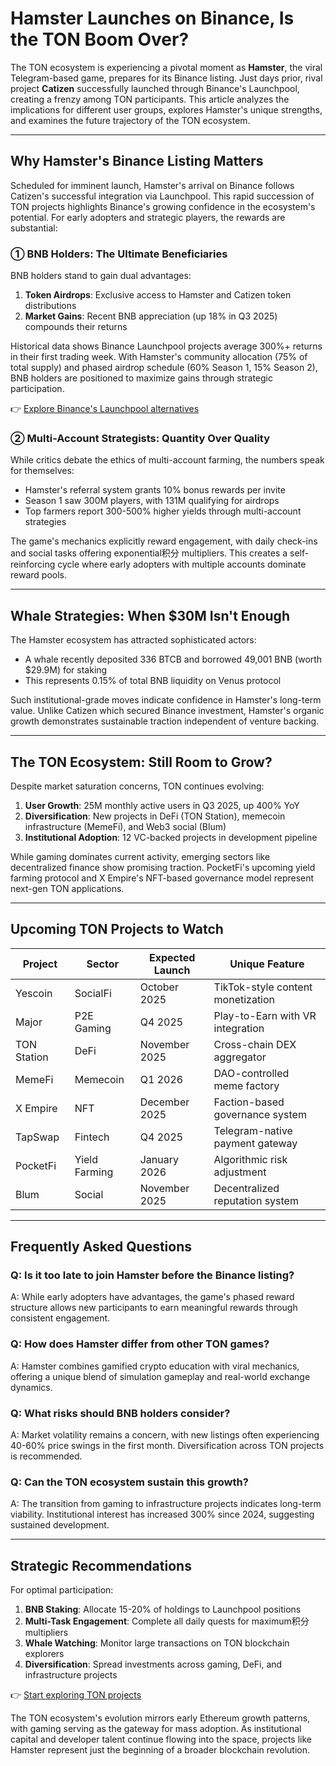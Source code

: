 # Hamster Launches on Binance, Is the TON Boom Over?

The TON ecosystem is experiencing a pivotal moment as **Hamster**, the viral Telegram-based game, prepares for its Binance listing. Just days prior, rival project **Catizen** successfully launched through Binance's Launchpool, creating a frenzy among TON participants. This article analyzes the implications for different user groups, explores Hamster's unique strengths, and examines the future trajectory of the TON ecosystem.

---

## Why Hamster's Binance Listing Matters

Scheduled for imminent launch, Hamster's arrival on Binance follows Catizen's successful integration via Launchpool. This rapid succession of TON projects highlights Binance's growing confidence in the ecosystem's potential. For early adopters and strategic players, the rewards are substantial:

### ① BNB Holders: The Ultimate Beneficiaries

BNB holders stand to gain dual advantages:
1. **Token Airdrops**: Exclusive access to Hamster and Catizen token distributions
2. **Market Gains**: Recent BNB appreciation (up 18% in Q3 2025) compounds their returns

Historical data shows Binance Launchpool projects average 300%+ returns in their first trading week. With Hamster's community allocation (75% of total supply) and phased airdrop schedule (60% Season 1, 15% Season 2), BNB holders are positioned to maximize gains through strategic participation.

👉 [Explore Binance's Launchpool alternatives](https://bit.ly/okx-bonus)

### ② Multi-Account Strategists: Quantity Over Quality

While critics debate the ethics of multi-account farming, the numbers speak for themselves:
- Hamster's referral system grants 10% bonus rewards per invite
- Season 1 saw 300M players, with 131M qualifying for airdrops
- Top farmers report 300-500% higher yields through multi-account strategies

The game's mechanics explicitly reward engagement, with daily check-ins and social tasks offering exponential积分 multipliers. This creates a self-reinforcing cycle where early adopters with multiple accounts dominate reward pools.

---

## Whale Strategies: When $30M Isn't Enough

The Hamster ecosystem has attracted sophisticated actors:
- A whale recently deposited 336 BTCB and borrowed 49,001 BNB (worth $29.9M) for staking
- This represents 0.15% of total BNB liquidity on Venus protocol

Such institutional-grade moves indicate confidence in Hamster's long-term value. Unlike Catizen which secured Binance investment, Hamster's organic growth demonstrates sustainable traction independent of venture backing.

---

## The TON Ecosystem: Still Room to Grow?

Despite market saturation concerns, TON continues evolving:
1. **User Growth**: 25M monthly active users in Q3 2025, up 400% YoY
2. **Diversification**: New projects in DeFi (TON Station), memecoin infrastructure (MemeFi), and Web3 social (Blum)
3. **Institutional Adoption**: 12 VC-backed projects in development pipeline

While gaming dominates current activity, emerging sectors like decentralized finance show promising traction. PocketFi's upcoming yield farming protocol and X Empire's NFT-based governance model represent next-gen TON applications.

---

## Upcoming TON Projects to Watch

| Project      | Sector       | Expected Launch | Unique Feature                  |
|--------------|--------------|------------------|---------------------------------|
| Yescoin      | SocialFi     | October 2025     | TikTok-style content monetization |
| Major        | P2E Gaming   | Q4 2025          | Play-to-Earn with VR integration |
| TON Station  | DeFi         | November 2025    | Cross-chain DEX aggregator      |
| MemeFi       | Memecoin     | Q1 2026          | DAO-controlled meme factory     |
| X Empire     | NFT          | December 2025    | Faction-based governance system |
| TapSwap      | Fintech      | Q4 2025          | Telegram-native payment gateway |
| PocketFi     | Yield Farming| January 2026     | Algorithmic risk adjustment     |
| Blum         | Social       | November 2025    | Decentralized reputation system |

---

## Frequently Asked Questions

### Q: Is it too late to join Hamster before the Binance listing?
A: While early adopters have advantages, the game's phased reward structure allows new participants to earn meaningful rewards through consistent engagement.

### Q: How does Hamster differ from other TON games?
A: Hamster combines gamified crypto education with viral mechanics, offering a unique blend of simulation gameplay and real-world exchange dynamics.

### Q: What risks should BNB holders consider?
A: Market volatility remains a concern, with new listings often experiencing 40-60% price swings in the first month. Diversification across TON projects is recommended.

### Q: Can the TON ecosystem sustain this growth?
A: The transition from gaming to infrastructure projects indicates long-term viability. Institutional interest has increased 300% since 2024, suggesting sustained development.

---

## Strategic Recommendations

For optimal participation:
1. **BNB Staking**: Allocate 15-20% of holdings to Launchpool positions
2. **Multi-Task Engagement**: Complete all daily quests for maximum积分 multipliers
3. **Whale Watching**: Monitor large transactions on TON blockchain explorers
4. **Diversification**: Spread investments across gaming, DeFi, and infrastructure projects

👉 [Start exploring TON projects](https://bit.ly/okx-bonus)

The TON ecosystem's evolution mirrors early Ethereum growth patterns, with gaming serving as the gateway for mass adoption. As institutional capital and developer talent continue flowing into the space, projects like Hamster represent just the beginning of a broader blockchain revolution.